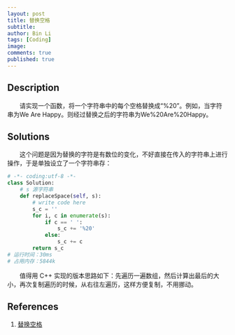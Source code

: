 ```yaml
---
layout: post
title: 替换空格
subtitle:
author: Bin Li
tags: [Coding]
image: 
comments: true
published: true
---
```


## Description
　　请实现一个函数，将一个字符串中的每个空格替换成“%20”。例如，当字符串为We Are Happy。则经过替换之后的字符串为We%20Are%20Happy。

## Solutions
　　这个问题是因为替换的字符是有数位的变化，不好直接在传入的字符串上进行操作，于是单独设立了一个字符串存：

```python
# -*- coding:utf-8 -*-
class Solution:
    # s 源字符串
    def replaceSpace(self, s):
        # write code here
        s_c = ''
        for i, c in enumerate(s):
            if c == ' ':
                s_c += '%20'
            else:
                s_c += c
        return s_c
# 运行时间：30ms
# 占用内存：5844k
```



　　值得用 C++ 实现的版本思路如下：先遍历一遍数组，然后计算出最后的大小，再次复制遍历的时候，从右往左遍历，这样方便复制，不用挪动。

## References
1. [替换空格](https://www.nowcoder.com/practice/4060ac7e3e404ad1a894ef3e17650423?tpId=13&tqId=11155&rp=1&ru=%2Fta%2Fcoding-interviews&qru=%2Fta%2Fcoding-interviews%2Fquestion-ranking&tPage=1)